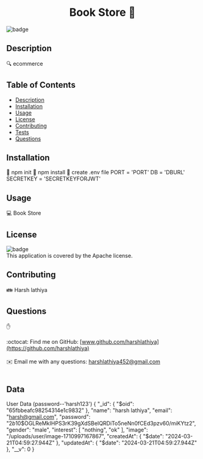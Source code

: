 
<h1 align="center">Book Store 👋</h1>
  
![badge](https://img.shields.io/badge/license-Apache-brightgreen)<br />

## Description
🔍 ecommerce

## Table of Contents
- [Description](#description)
- [Installation](#installation)
- [Usage](#usage)
- [License](#license)
- [Contributing](#contributing)
- [Tests](#tests)
- [Questions](#questions)

## Installation
💾 npm init
💾 npm install
💾 create .env file
    PORT = 'PORT'
    DB = 'DBURL'
    SECRETKEY = 'SECRETKEYFORJWT'



## Usage
💻 Book Store

## License
![badge](https://img.shields.io/badge/license-Apache-brightgreen)
<br />
This application is covered by the Apache license. 

## Contributing
👪 Harsh lathiya


## Questions
✋ <br />
<br />
:octocat: Find me on GitHub: [www.github.com/harshlathiya](https://github.com/harshlathiya)<br />
<br />
✉️ Email me with any questions: harshlathiya452@gmail.com<br /><br />

## Data
  User Data (password--'harsh123')
    {
  "_id": {
    "$oid": "65fbbeafc98254314e1c9832"
  },
  "name": "harsh lathiya",
  "email": "harsh@gmail.com",
  "password": "$2b$10$OGLReMkIHPS3rK39gXdSBeIQRDiTo5neNn0fCEd3pzv60/miKYtz2",
  "gender": "male",
  "interest": [
    "nothing",
    "ok"
  ],
  "image": "/uploads/user/image-1710997167867",
  "createdAt": {
    "$date": "2024-03-21T04:59:27.944Z"
  },
  "updatedAt": {
    "$date": "2024-03-21T04:59:27.944Z"
  },
  "__v": 0
}
